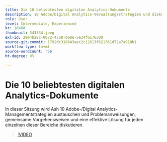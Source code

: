 ```yaml
---
title: Die 10 beliebtesten digitalen Analytics-Dokumente
description: 10 Adobe/Digital Analytics-Verwaltungsstrategien und diskutieren Problemanweisungen, gängige Vorgehensweisen und bieten eine effektive Lösung für jede dieser Vorgehensweisen.
role: User
level: Intermediate, Experienced
kt: 10468
thumbnail: 343334.jpeg
exl-id: 29e4ba8c-0072-4758-b60e-5e34f6176300
source-git-commit: 1792dc318643aec2c12613f621361d72a7a918b1
workflow-type: tm+mt
source-wordcount: '56'
ht-degree: 0%

---
```


# Die 10 beliebtesten digitalen Analytics-Dokumente

In dieser Sitzung wird Ash 10 Adobe-/Digital Analytics-Managementstrategien austauschen und Problemanweisungen, gemeinsame Vorgehensweisen und eine effektive Lösung für jeden einzelnen dieser Bereiche diskutieren.

>[!VIDEO](https://video.tv.adobe.com/v/343334/?quality=12&learn=on)
